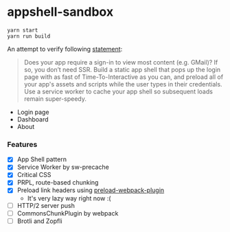 # appshell-sandbox

```
yarn start
yarn run build
```

An attempt to verify following [statement](https://blog.usejournal.com/when-should-i-server-side-render-c2a383ff2d0f):

>Does your app require a sign-in to view most content (e.g. GMail)?
>If so, you don’t need SSR. Build a static app shell that pops up the login page with as fast of Time-To-Interactive as you can, and preload all of your app's assets and scripts while the user types in their credentials. Use a service worker to cache your app shell so subsequent loads remain super-speedy.

* Login page
* Dashboard
* About

### Features

- [x] App Shell pattern
- [x] Service Worker by sw-precache
- [x] Critical CSS
- [x] PRPL, route-based chunking
- [x] Preload link headers using [preload-webpack-plugin](https://github.com/GoogleChrome/preload-webpack-plugin)
  - It's very lazy way right now :(
- [ ] HTTP/2 server push
- [ ] CommonsChunkPlugin by webpack
- [ ] Brotli and Zopfli
